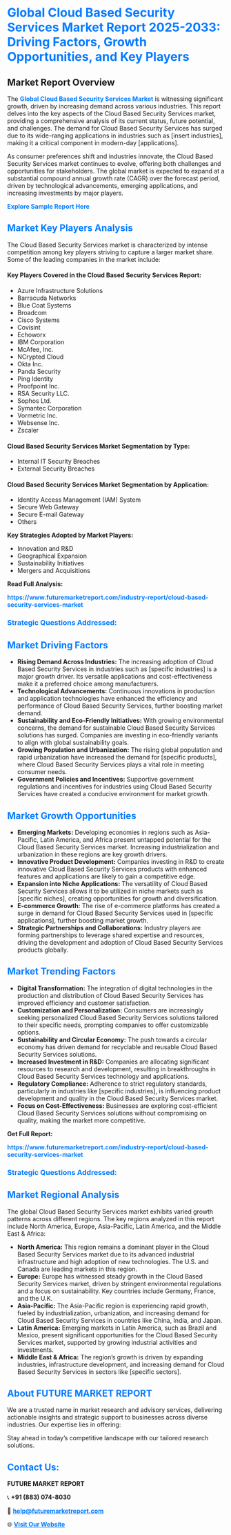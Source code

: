 <h1 style="color: #007BFF;">Global Cloud Based Security Services Market Report 2025-2033: Driving Factors, Growth Opportunities, and Key Players</h1>

<section id="overview">
<h2>Market Report Overview</h2>
<p>The <a href="https://www.futuremarketreport.com/industry-report/cloud-based-security-services-market" style="color: #007BFF; text-decoration: none;"><strong>Global Cloud Based Security Services Market</strong></a> is witnessing significant growth, driven by increasing demand across various industries. This report delves into the key aspects of the Cloud Based Security Services market, providing a comprehensive analysis of its current status, future potential, and challenges. The demand for Cloud Based Security Services has surged due to its wide-ranging applications in industries such as [insert industries], making it a critical component in modern-day [applications].</p>
<p>As consumer preferences shift and industries innovate, the Cloud Based Security Services market continues to evolve, offering both challenges and opportunities for stakeholders. The global market is expected to expand at a substantial compound annual growth rate (CAGR) over the forecast period, driven by technological advancements, emerging applications, and increasing investments by major players.</p>
</section>

<section id="overview">
<p><a href="https://www.futuremarketreport.com/request-sample/reportId=62639" style="color: #007BFF; text-decoration: none;"><strong>Explore Sample Report Here</strong></a></p>
</section>

<section id="key-players">
<h2 style="color: #007BFF;">Market Key Players Analysis</h2>
<p>The Cloud Based Security Services market is characterized by intense competition among key players striving to capture a larger market share. Some of the leading companies in the market include:</p>
<h4>Key Players Covered in the Cloud Based Security Services Report:</h4>
<ul><li>Azure Infrastructure Solutions</li><li>Barracuda Networks</li><li>Blue Coat Systems</li><li>Broadcom</li><li>Cisco Systems</li><li>Covisint</li><li>Echoworx</li><li>IBM Corporation</li><li>McAfee, Inc.</li><li>NCrypted Cloud</li><li>Okta Inc.</li><li>Panda Security</li><li>Ping Identity</li><li>Proofpoint Inc.</li><li>RSA Security LLC.</li><li>Sophos Ltd.</li><li>Symantec Corporation</li><li>Vormetric Inc.</li><li>Websense Inc.</li><li>Zscaler</li></ul>
<h4>Cloud Based Security Services Market Segmentation by Type:</h4>
<ul><li>Internal IT Security Breaches</li><li>External Security Breaches</li></ul>

<h4>Cloud Based Security Services Market Segmentation by Application:</h4>
<ul><li>Identity Access Management (IAM) System</li><li>Secure Web Gateway</li><li>Secure E-mail Gateway</li><li>Others</li></ul>
<p><strong>Key Strategies Adopted by Market Players:</strong></p>
<ul>
<li>Innovation and R&D</li>
<li>Geographical Expansion</li>
<li>Sustainability Initiatives</li>
<li>Mergers and Acquisitions</li>
</ul>
</section>

<section>
<p><strong>Read Full Analysis: </strong></p><a href="https://www.futuremarketreport.com/industry-report/cloud-based-security-services-market" style="color: #007BFF; text-decoration: none;"><strong>https://www.futuremarketreport.com/industry-report/cloud-based-security-services-market</strong></a>
<h3 style="color: #007BFF;">Strategic Questions Addressed:</h3>
</section>

<section id="driving-factors">
<h2 style="color: #007BFF;">Market Driving Factors</h2>
<ul>
<li><strong>Rising Demand Across Industries:</strong> The increasing adoption of Cloud Based Security Services in industries such as [specific industries] is a major growth driver. Its versatile applications and cost-effectiveness make it a preferred choice among manufacturers.</li>
<li><strong>Technological Advancements:</strong> Continuous innovations in production and application technologies have enhanced the efficiency and performance of Cloud Based Security Services, further boosting market demand.</li>
<li><strong>Sustainability and Eco-Friendly Initiatives:</strong> With growing environmental concerns, the demand for sustainable Cloud Based Security Services solutions has surged. Companies are investing in eco-friendly variants to align with global sustainability goals.</li>
<li><strong>Growing Population and Urbanization:</strong> The rising global population and rapid urbanization have increased the demand for [specific products], where Cloud Based Security Services plays a vital role in meeting consumer needs.</li>
<li><strong>Government Policies and Incentives:</strong> Supportive government regulations and incentives for industries using Cloud Based Security Services have created a conducive environment for market growth.</li>
</ul>
</section>

<section id="growth-opportunities">
<h2 style="color: #007BFF;">Market Growth Opportunities</h2>
<ul>
<li><strong>Emerging Markets:</strong> Developing economies in regions such as Asia-Pacific, Latin America, and Africa present untapped potential for the Cloud Based Security Services market. Increasing industrialization and urbanization in these regions are key growth drivers.</li>
<li><strong>Innovative Product Development:</strong> Companies investing in R&D to create innovative Cloud Based Security Services products with enhanced features and applications are likely to gain a competitive edge.</li>
<li><strong>Expansion into Niche Applications:</strong> The versatility of Cloud Based Security Services allows it to be utilized in niche markets such as [specific niches], creating opportunities for growth and diversification.</li>
<li><strong>E-commerce Growth:</strong> The rise of e-commerce platforms has created a surge in demand for Cloud Based Security Services used in [specific applications], further boosting market growth.</li>
<li><strong>Strategic Partnerships and Collaborations:</strong> Industry players are forming partnerships to leverage shared expertise and resources, driving the development and adoption of Cloud Based Security Services products globally.</li>
</ul>
</section>

<section id="trending-factors">
<h2 style="color: #007BFF;">Market Trending Factors</h2>
<ul>
<li><strong>Digital Transformation:</strong> The integration of digital technologies in the production and distribution of Cloud Based Security Services has improved efficiency and customer satisfaction.</li>
<li><strong>Customization and Personalization:</strong> Consumers are increasingly seeking personalized Cloud Based Security Services solutions tailored to their specific needs, prompting companies to offer customizable options.</li>
<li><strong>Sustainability and Circular Economy:</strong> The push towards a circular economy has driven demand for recyclable and reusable Cloud Based Security Services solutions.</li>
<li><strong>Increased Investment in R&D:</strong> Companies are allocating significant resources to research and development, resulting in breakthroughs in Cloud Based Security Services technology and applications.</li>
<li><strong>Regulatory Compliance:</strong> Adherence to strict regulatory standards, particularly in industries like [specific industries], is influencing product development and quality in the Cloud Based Security Services market.</li>
<li><strong>Focus on Cost-Effectiveness:</strong> Businesses are exploring cost-efficient Cloud Based Security Services solutions without compromising on quality, making the market more competitive.</li>
</ul>
</section>

<section>
<p><strong>Get Full Report: </strong></p><a href="https://www.futuremarketreport.com/industry-report/cloud-based-security-services-market" style="color: #007BFF; text-decoration: none;"><strong>https://www.futuremarketreport.com/industry-report/cloud-based-security-services-market</strong></a>
<h3 style="color: #007BFF;">Strategic Questions Addressed:</h3>
</section>


<section id="regional-analysis">
<h2 style="color: #007BFF;">Market Regional Analysis</h2>
<p>The global Cloud Based Security Services market exhibits varied growth patterns across different regions. The key regions analyzed in this report include North America, Europe, Asia-Pacific, Latin America, and the Middle East & Africa:</p>
<ul>
<li><strong>North America:</strong> This region remains a dominant player in the Cloud Based Security Services market due to its advanced industrial infrastructure and high adoption of new technologies. The U.S. and Canada are leading markets in this region.</li>
<li><strong>Europe:</strong> Europe has witnessed steady growth in the Cloud Based Security Services market, driven by stringent environmental regulations and a focus on sustainability. Key countries include Germany, France, and the U.K.</li>
<li><strong>Asia-Pacific:</strong> The Asia-Pacific region is experiencing rapid growth, fueled by industrialization, urbanization, and increasing demand for Cloud Based Security Services in countries like China, India, and Japan.</li>
<li><strong>Latin America:</strong> Emerging markets in Latin America, such as Brazil and Mexico, present significant opportunities for the Cloud Based Security Services market, supported by growing industrial activities and investments.</li>
<li><strong>Middle East & Africa:</strong> The region’s growth is driven by expanding industries, infrastructure development, and increasing demand for Cloud Based Security Services in sectors like [specific sectors].</li>
</ul>
</section>

<footer>
<h2 style="color: #007BFF;">About FUTURE MARKET REPORT</h2>
<p>We are a trusted name in market research and advisory services, delivering actionable insights and strategic support to businesses across diverse industries. Our expertise lies in offering:</p>

<p>Stay ahead in today’s competitive landscape with our tailored research solutions.</p>

<h2 style="color: #007BFF;">Contact Us:</h2>
<p><strong>FUTURE MARKET REPORT</strong></p>
<p>📞 <strong>+91 (883) 074-8030</strong></p>
<p>📧 <strong><a href="mailto:help@futuremarketreport.com" style="color: #007BFF;">help@futuremarketreport.com</a></strong></p>
<p>🌐 <strong><a href="https://www.futuremarketreport.com/" style="color: #007BFF;">Visit Our Website</a></strong></p>
</footer>